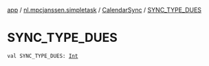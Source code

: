 [app](../../index.md) / [nl.mpcjanssen.simpletask](../index.md) / [CalendarSync](index.md) / [SYNC_TYPE_DUES](.)

# SYNC_TYPE_DUES

`val SYNC_TYPE_DUES: `[`Int`](https://kotlinlang.org/api/latest/jvm/stdlib/kotlin/-int/index.html)
